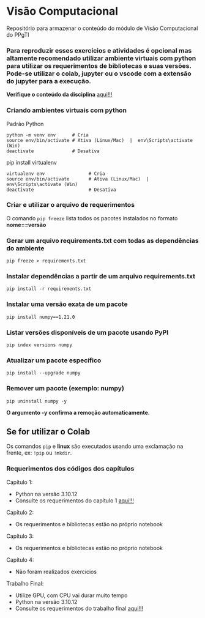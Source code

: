 # Visão Computacional
Repositório para armazenar o conteúdo do módulo de Visão Computacional do PPgTI

### Para reproduzir esses exercícios e atividades é opcional mas altamente recomendado utilizar ambiente virtuais com python para utilizar os requerimentos de bibliotecas e suas versões. Pode-se utilizar o colab, jupyter ou o vscode com a extensão do jupyter para a execução.

**Verifique o conteúdo da disciplina** [aqui!!!](https://heltonmaia.com/computervision/intro.html)

### Criando ambientes virtuais com python
Padrão Python
```
python -m venv env      # Cria
source env/bin/activate # Ativa (Linux/Mac)  |  env\Scripts\activate (Win)
deactivate              # Desativa
```

pip install virtualenv
```
virtualenv env                # Cria
source env/bin/activate       # Ativa (Linux/Mac)  |  env\Scripts\activate (Win)
deactivate                    # Desativa
```

### Criar e utilizar o arquivo de requerimentos

O comando `pip freeze` lista todos os pacotes instalados no formato **nome==versão**

### Gerar um arquivo requirements.txt com todas as dependências do ambiente
`pip freeze > requirements.txt`

### Instalar dependências a partir de um arquivo requirements.txt
`pip install -r requirements.txt`

### Instalar uma versão exata de um pacote
`pip install numpy==1.21.0`

### Listar versões disponíveis de um pacote usando PyPI
`pip index versions numpy`

### Atualizar um pacote específico
`pip install --upgrade numpy`

### Remover um pacote (exemplo: numpy)
`pip uninstall numpy -y`

**O argumento -y confirma a remoção automaticamente.**

## Se for utilizar o Colab
Os comandos `pip` e **linux** são executados usando uma exclamação na frente, ex: `!pip` ou `!mkdir`.

### Requerimentos dos códigos dos capítulos
Capítulo 1:
* Python na versão 3.10.12
* Consulte os requerimentos do capítulo 1 [aqui!!!](https://github.com/tiagosouzatfs/visao_computacional/blob/main/cap1/requirements.txt)

Capítulo 2:
* Os requerimentos e bibliotecas estão no próprio notebook

Capítulo 3:
* Os requerimentos e bibliotecas estão no próprio notebook

Capítulo 4:
* Não foram realizados exercícios

Trabalho Final:
* Utilize GPU, com CPU vai durar muito tempo
* Python na versão 3.10.12
* Consulte os requerimentos do trabalho final [aqui!!!](https://github.com/tiagosouzatfs/visao_computacional/blob/main/trabalho_final/parte_pratica/requirements.txt)